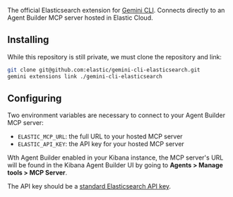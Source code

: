 The official Elasticsearch extension for [Gemini CLI](https://github.com/google-gemini/gemini-cli).
Connects directly to an Agent Builder MCP server hosted in Elastic Cloud.

## Installing

While this repository is still private, we must clone the repository and link:

```sh
git clone git@github.com:elastic/gemini-cli-elasticsearch.git
gemini extensions link ./gemini-cli-elasticsearch
```

## Configuring

Two environment variables are necessary to connect to your Agent Builder MCP server:

- `ELASTIC_MCP_URL`: the full URL to your hosted MCP server
- `ELASTIC_API_KEY`: the API key for your hosted MCP server

Wth Agent Builder enabled in your Kibana instance, the MCP server's URL will be found in the Kibana Agent Builder UI by going to **Agents > Manage tools > MCP Server**.

The API key should be a [standard Elasticsearch API key](https://www.elastic.co/docs/deploy-manage/api-keys/elasticsearch-api-keys).
